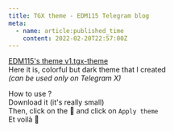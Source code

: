 ```yaml
---
title: TGX theme - EDM115 Telegram blog
meta:
  - name: article:published_time
    content: 2022-02-20T22:57:00Z
---
```


[EDM115's theme v1.tgx-theme](/docs/blog/2022/EDM115-theme-v1.tgx-theme)  
Here it is, colorful but dark theme that I created  
*(can be used only on Telegram X)*  
  
How to use ?  
Download it (it's really small)  
Then, click on the :art: and click on `Apply theme`  
Et voilà :smiling_face_with_three_hearts:
